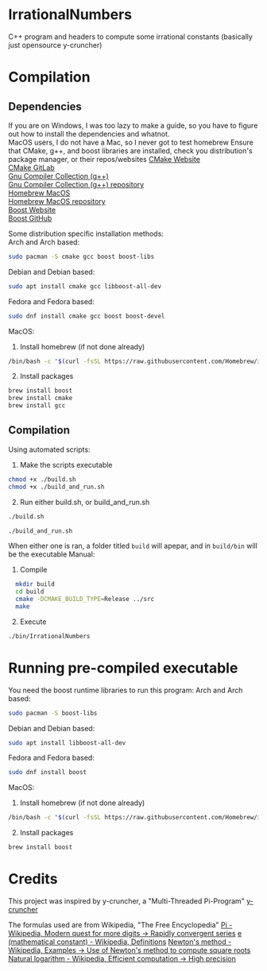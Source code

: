 # IrrationalNumbers
C++ program and headers to compute some irrational constants (basically just opensource y-cruncher)

# Compilation
## Dependencies
If you are on Windows, I was too lazy to make a guide, so you have to figure out how to install the dependencies and whatnot.<br />
MacOS users, I do not have a Mac, so I never got to test homebrew
Ensure that CMake, g++, and boost libraries are installed, check you distribution's package manager, or their repos/websites
[CMake Website](https://cmake.org/) <br />
[CMake GitLab](https://gitlab.kitware.com/cmake/cmake) <br />
[Gnu Compiler Collection (g++)](https://gcc.gnu.org/) <br />
[Gnu Compiler Collection (g++) repository](https://gcc.gnu.org/git/gcc.git) <br />
[Homebrew MacOS](https://brew.sh/) <br />
[Homebrew MacOS repository](https://github.com/Homebrew/brew) <br />
[Boost Website](https://www.boost.org/) <br />
[Boost GitHub](https://github.com/boostorg/boost) <br />

Some distribution specific installation methods: <br />
Arch and Arch based:
```bash
sudo pacman -S cmake gcc boost boost-libs
```
Debian and Debian based:
```bash
sudo apt install cmake gcc libboost-all-dev
```
Fedora and Fedora based:
```bash
sudo dnf install cmake gcc boost boost-devel
```
MacOS:
1. Install homebrew (if not done already)
```bash
/bin/bash -c "$(curl -fsSL https://raw.githubusercontent.com/Homebrew/install/HEAD/install.sh)"
```
2. Install packages
```bash
brew install boost
brew install cmake
brew install gcc
```

## Compilation
Using automated scripts:
1. Make the scripts executable
  ```bash
  chmod +x ./build.sh
  chmod +x ./build_and_run.sh
  ```
2. Run either build.sh, or build_and_run.sh
  ```bash
  ./build.sh
  ```
  ```bash
  ./build_and_run.sh
  ```
  When either one is ran, a folder titled `build` will apepar, and in `build/bin` will be the executable
Manual:
1. Compile
```bash
  mkdir build
  cd build
  cmake -DCMAKE_BUILD_TYPE=Release ../src
  make
```
2. Execute
```bash
./bin/IrrationalNumbers
```

# Running pre-compiled executable
You need the boost runtime libraries to run this program:
Arch and Arch based:
```bash
sudo pacman -S boost-libs
```
Debian and Debian based:
```bash
sudo apt install libboost-all-dev
```
Fedora and Fedora based:
```bash
sudo dnf install boost
```
MacOS:
1. Install homebrew (if not done already)
```bash
/bin/bash -c "$(curl -fsSL https://raw.githubusercontent.com/Homebrew/install/HEAD/install.sh)"
```
2. Install packages
```bash
brew install boost
```

# Credits
This project was inspired by y-cruncher, a "Multi-Threaded Pi-Program"
[y-cruncher](https://www.numberworld.org/y-cruncher/)

The formulas used are from Wikipedia, "The Free Encyclopedia"
[Pi - Wikipedia, Modern quest for more digits -> Rapidly convergent series](https://en.wikipedia.org/wiki/Pi#Rapidly_convergent_series)
[e (mathematical constant) - Wikipedia, Definitions](https://en.wikipedia.org/wiki/E_(mathematical_constant)#Definitions)
[Newton's method - Wikipedia, Examples -> Use of Newton's method to compute square roots](https://en.wikipedia.org/wiki/Newton%27s_method#Use_of_Newton's_method_to_compute_square_roots)
[Natural logarithm - Wikipedia, Efficient computation -> High precision](https://en.wikipedia.org/wiki/Natural_logarithm#High_precision)
